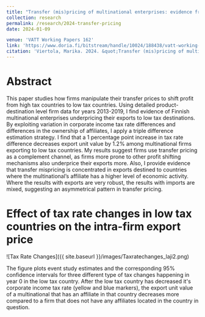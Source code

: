 ```yaml
---
title: "Transfer (mis)pricing of multinational enterprises: evidence from Finland"
collection: research
permalink: /research/2024-transfer-pricing
date: 2024-01-09

venue: 'VATT Working Papers 162'
link: 'https://www.doria.fi/bitstream/handle/10024/188438/vatt-working-papers-162-transfer-mis-pricing-of-multinational-enterprises--evidence-from-finland.pdf'
citation: 'Viertola, Marika. 2024. &quot;Transfer (mis)pricing of multinational enterprises: evidence from Finland.&quot; <i>VATT Working Papers 162</i>.'
---
```


# Abstract
This paper studies how firms manipulate their transfer prices to shift profit from high tax countries to low tax countries. Using detailed product-destination level firm data for years 2013-2019, I find evidence of Finnish multinational enterprises underpricing their exports to low tax destinations. By exploiting variation in corporate income tax rate differences and differences in the ownership of affiliates, I apply a triple difference estimation strategy. I find that a 1 percentage point increase in tax rate difference decreases export unit value by 1.2% among multinational firms exporting to low tax countries. My results suggest firms use transfer pricing as a complement channel, as firms more prone to other profit shifting mechanisms also underprice their exports more. Also, I provide evidence that transfer mispricing is concentrated in exports destined to countries where the multinational’s affiliate has a higher level of economic activity. Where the results with exports are very robust, the results with imports are mixed, suggesting an asymmetrical pattern in transfer pricing.

# Effect of tax rate changes in low tax countries on the intra-firm export price
![Tax Rate Changes]({{ site.baseurl }}/images/Taxratechanges_laji2.png)

The figure plots event study estimates and the corresponding 95% confidence intervals for three different type of tax changes happening in year 0 in the low tax country. After the low tax country has decreased it's corporate income tax rate (yellow and blue markers), the export unit value of a multinational that has an affiliate in that country decreases more compared to a firm that does not have any affiliates located in the country in question.


